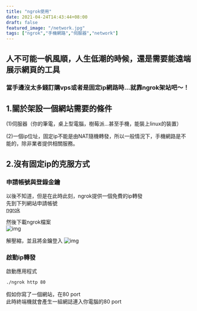 ```yaml
---
title: "ngrok使用"
date: 2021-04-24T14:43:44+08:00
draft: false
featured_image: "/network.jpg"
tags: ["ngrok","手機網路","伺服器","network"]
---
```



## 人不可能一帆風順，人生低潮的時候，還是需要能遠端展示網頁的工具
### 當手邊沒太多錢訂購vps或者是固定ip網路時...就靠ngrok架站吧～！

## 1.關於架設一個網站需要的條件

(1)伺服器（你的筆電，桌上型電腦，樹莓派...甚至手機，能裝上linux的裝置）  

(2)一個ip位址，固定ip不能是由NAT隨機轉發，所以一般情況下，手機網路是不能的，除非業者提供相關服務。

## 2.沒有固定ip的克服方式

### 申請帳號與登錄金鑰

以後不知道，但是在此時此刻，ngrok提供一個免費的ip轉發  
先到下列網站申請帳號  
[ngrok](https://ngrok.com/)  

然後下載ngrok檔案  
![img](/blog/public/2021-04-27/ngrok1.png)  

解壓縮，並且將金鑰登入
![img](/blog/public/2021-04-27/ngrok2.png)  

### 啟動ip轉發 

啟動應用程式  

``` bash
./ngrok http 80
```

假如你寫了一個網站，在80 port  
此時終端機就會產生一組網誌連入你電腦的80 port  

